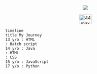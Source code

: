 <p align="center"><img src="https://visitcount.itsvg.in/api?id=whynotmax&label=Profile%20Views&color=12&icon=6&pretty=true" /></p>
<p align="center"><a href="https://instagram.com/44.max.og" target="blank"><img align="center" src="https://raw.githubusercontent.com/rahuldkjain/github-profile-readme-generator/master/src/images/icons/Social/instagram.svg" alt="44.max.og" height="30" width="40" /></a></p>

```mermaid
timeline
title My Journey
13 y/o : HTML
: Batch script
14 y/o : Java
: HTML
: CSS
15 y/o : JavaScript
17 y/o : Python
```

